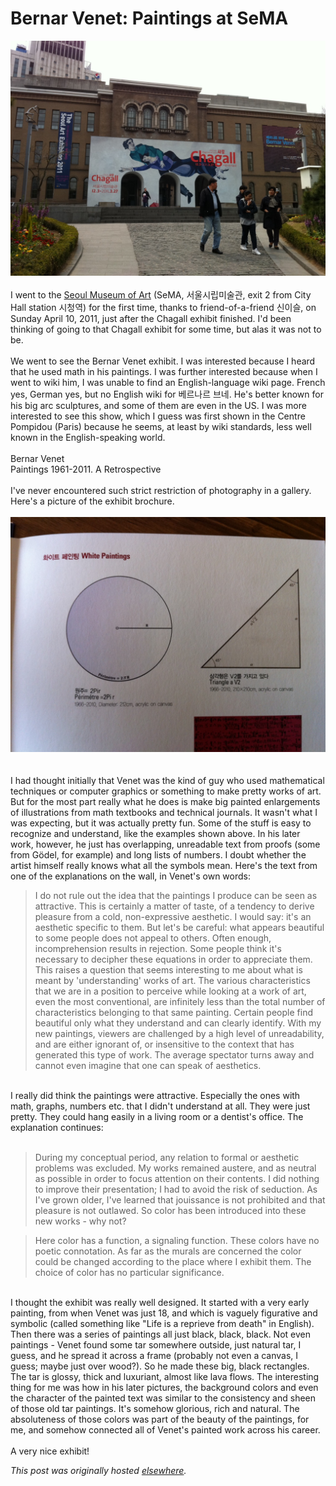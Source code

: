 # Bernar Venet: Paintings at SeMA

<div>
<div class="separator"><a href="photo+2.JPG" imageanchor="1"><img border="0" src="photo+2.JPG"></a></div>
<br>I went to the <a href="http://seoulmoa.org/">Seoul Museum of Art</a> (SeMA, 서울시립미술관, exit 2 from City Hall station 시청역) for the first time, thanks to friend-of-a-friend 신이슬, on Sunday April 10, 2011, just after the Chagall exhibit finished. I'd been thinking of going to that Chagall exhibit for some time, but alas it was not to be.<br><br>We went to see the Bernar Venet exhibit. I was interested because I heard that he used math in his paintings. I was further interested because when I went to wiki him, I was unable to find an English-language wiki page. French yes, German yes, but no English wiki for 베르나르 브네. He's better known for his big arc sculptures, and some of them are even in the US. I was more interested to see this show, which I guess was first shown in the Centre Pompidou (Paris) because he seems, at least by wiki standards, less well known in the English-speaking world.<br><br>Bernar Venet<br>Paintings 1961-2011. A Retrospective<br><br>I've never encountered such strict restriction of photography in a gallery. Here's a picture of the exhibit brochure.<br><br><div class="separator"><a href="photo+3.JPG" imageanchor="1"><img border="0" src="photo+3.JPG"></a></div>
<br><br>I had thought initially that Venet was the kind of guy who used mathematical techniques or computer graphics or something to make pretty works of art. But for the most part really what he does is make big painted enlargements of illustrations from math textbooks and technical journals. It wasn't what I was expecting, but it was actually pretty fun. Some of the stuff is easy to recognize and understand, like the examples shown above. In his later work, however, he just has overlapping, unreadable text from proofs (some from Gödel, for example) and long lists of numbers. I doubt whether the artist himself really knows what all the symbols mean. Here's the text from one of the explanations on the wall, in Venet's own words:<br><blockquote>I do not rule out the idea that the paintings I produce can be seen as attractive. This is certainly a matter of taste, of a tendency to derive pleasure from a cold, non-expressive aesthetic. I would say: it's an aesthetic specific to them. But let's be careful: what appears beautiful to some people does not appeal to others. Often enough, incomprehension results in rejection. Some people think it's necessary to decipher these equations in order to appreciate them. This raises a question that seems interesting to me about what is meant by 'understanding' works of art. The various characteristics that we are in a position to perceive while looking at a work of art, even the most conventional, are infinitely less than the total number of characteristics belonging to that same painting. Certain people find beautiful only what they understand and can clearly identify. With my new paintings, viewers are challenged by a high level of unreadability, and are either ignorant of, or insensitive to the context that has generated this type of work. The average spectator turns away and cannot even imagine that one can speak of aesthetics.</blockquote>
<br>I really did think the paintings were attractive. Especially the ones with math, graphs, numbers etc. that I didn't understand at all. They were just pretty. They could hang easily in a living room or a dentist's office. The explanation continues:<br><br><blockquote>During my conceptual period, any relation to formal or aesthetic problems was excluded. My works remained austere, and as neutral as possible in order to focus attention on their contents. I did nothing to improve their presentation; I had to avoid the risk of seduction. As I've grown older, I've learned that jouissance is not prohibited and that pleasure is not outlawed. So color has been introduced into these new works - why not? </blockquote>
<blockquote>Here color has a function, a signaling function. These colors have no poetic connotation. As far as the murals are concerned the color could be changed according to the place where I exhibit them. The choice of color has no particular significance.</blockquote>
<br>I thought the exhibit was really well designed. It started with a very early painting, from when Venet was just 18, and which is vaguely figurative and symbolic (called something like "Life is a reprieve from death" in English). Then there was a series of paintings all just black, black, black. Not even paintings - Venet found some tar somewhere outside, just natural tar, I guess, and he spread it across a frame (probably not even a canvas, I guess; maybe just over wood?). So he made these big, black rectangles. The tar is glossy, thick and luxuriant, almost like lava flows. The interesting thing for me was how in his later pictures, the background colors and even the character of the painted text was similar to the consistency and sheen of those old tar paintings. It's somehow glorious, rich and natural. The absoluteness of those colors was part of the beauty of the paintings, for me, and somehow connected all of Venet's painted work across his career.<br><br>A very nice exhibit!</div>


*This post was originally hosted [elsewhere](http://planspace.blogspot.com/2011/04/bernar-venet-paintings-at-sema.html).*
